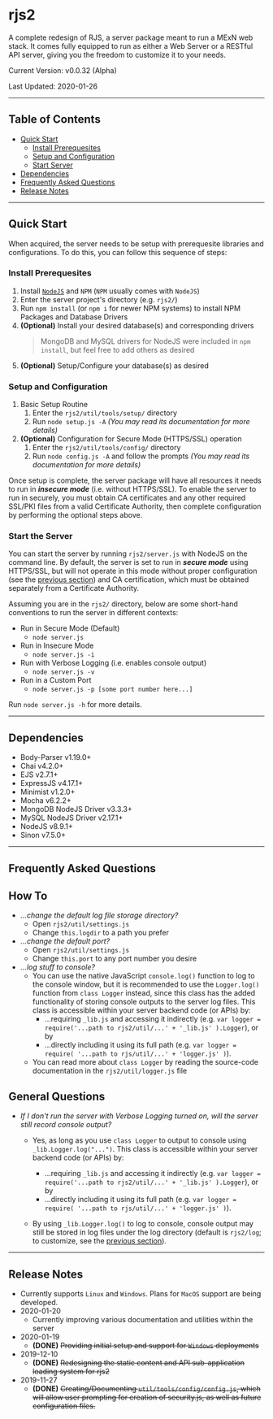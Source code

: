 # rjs2

A complete redesign of RJS, a server package meant to run a MExN web stack. It comes fully equipped to run as either a Web Server or a RESTful API server, giving you the freedom to customize it to your needs.

Current Version: v0.0.32 (Alpha)

Last Updated: 2020-01-26

---

## **Table of Contents**

- [Quick Start](#quick-start)
    - [Install Prerequesites](#install-prerequesites)
    - [Setup and Configuration](#setup-and-configuration)
    - [Start Server](#start-server)
- [Dependencies](#dependencies)
- [Frequently Asked Questions](#frequently-asked-questions)
- [Release Notes](#release-notes)

---

## **Quick Start**

When acquired, the server needs to be setup with prerequesite libraries and configurations. To do this, you can follow this sequence of steps:

### **Install Prerequesites**

1. Install [`NodeJS`](https://nodejs.org/) and `NPM` (`NPM` usually comes with `NodeJS`)
1. Enter the server project's directory (e.g. `rjs2/`)
1. Run `npm install` (or `npm i` for newer NPM systems) to install NPM Packages and Database Drivers
1. **(Optional)** Install your desired database(s) and corresponding drivers
    > MongoDB and MySQL drivers for NodeJS were included in `npm install`, but feel free to add others as desired
1. **(Optional)** Setup/Configure your database(s) as desired

### **Setup and Configuration**

1. Basic Setup Routine
    1. Enter the `rjs2/util/tools/setup/` directory
    1. Run `node setup.js -A` _(You may read its documentation for more details)_
1. **(Optional)** Configuration for Secure Mode (HTTPS/SSL) operation
    1. Enter the `rjs2/util/tools/config/` directory
    1. Run `node config.js -A` and follow the prompts _(You may read its documentation for more details)_

Once setup is complete, the server package will have all resources it needs to run in _**insecure mode**_ (i.e. without HTTPS/SSL). To enable the server to run in securely, you must obtain CA certificates and any other required SSL/PKI files from a valid Certificate Authority, then complete configuration by performing the optional steps above.

### **Start the Server**

You can start the server by running `rjs2/server.js` with NodeJS on the command line. By default, the server is set to run in _**secure mode**_ using HTTPS/SSL, but will not operate in this mode without proper configuration (see the [previous section](#setup-and-configuration)) and CA certification, which must be obtained separately from a Certificate Authority.

Assuming you are in the `rjs2/` directory, below are some short-hand conventions to run the server in different contexts:

- Run in Secure Mode (Default)
    - `node server.js`
- Run in Insecure Mode
    - `node server.js -i`
- Run with Verbose Logging (i.e. enables console output)
    - `node server.js -v`
- Run in a Custom Port
    - `node server.js -p [some port number here...]`

Run `node server.js -h` for more details.

---

## **Dependencies**

- Body-Parser v1.19.0+
- Chai v4.2.0+
- EJS v2.7.1+
- ExpressJS v4.17.1+
- Minimist v1.2.0+
- Mocha v6.2.2+
- MongoDB NodeJS Driver v3.3.3+
- MySQL NodeJS Driver v2.17.1+
- NodeJS v8.9.1+
- Sinon v7.5.0+

---

## **Frequently Asked Questions**

## How To

- _...change the default log file storage directory?_
    - Open `rjs2/util/settings.js`
    - Change `this.logdir` to a path you prefer
- _...change the default port?_
    - Open `rjs2/util/settings.js`
    - Change `this.port` to any port number you desire
- _...log stuff to console?_
    - You can use the native JavaScript `console.log()` function to log to the console window, but it is recommended to use the `Logger.log()` function from `class Logger` instead, since this class has the added functionality of storing console outputs to the server log files. This class is accessible within your server backend code (or APIs) by:
        - ...requiring `_lib.js` and accessing it indirectly (e.g. `var logger = require('...path to rjs2/util/...' + '_lib.js' ).Logger`), or by
        - ...directly including it using its full path (e.g. `var logger = require( '...path to rjs/util/...' + 'logger.js' )`).
    - You can read more about `class Logger` by reading the source-code documentation in the `rjs2/util/logger.js` file

## General Questions

- _If I don't run the server with Verbose Logging turned on, will the server still record console output?_
    - Yes, as long as you use `class Logger` to output to console using `_lib.Logger.log("...")`. This class is accessible within your server backend code (or APIs) by:
        - ...requiring `_lib.js` and accessing it indirectly (e.g. `var logger = require('...path to rjs2/util/...' + '_lib.js' ).Logger`), or by
        - ...directly including it using its full path (e.g. `var logger = require( '...path to rjs/util/...' + 'logger.js' )`).
        
    - By using `_lib.Logger.log()` to log to console, console output may still be stored in log files under the log directory (default is `rjs2/log`; to customize, see the [previous section](#how-to)).

---

## **Release Notes**

- Currently supports `Linux` and `Windows`. Plans for `MacOS` support are being developed.
- 2020-01-20
    - Currently improving various documentation and utilities within the server
- 2020-01-19
    - **(DONE)** ~~Providing initial setup and support for `Windows` deployments~~
- 2019-12-10
    - **(DONE)** ~~Redesigning the static content and API sub-application loading system for rjs2~~
- 2019-11-27
    - **(DONE)** ~~Creating/Documenting `util/tools/config/config.js`, which will allow user prompting for creation of security.js, as well as future configuration files.~~
